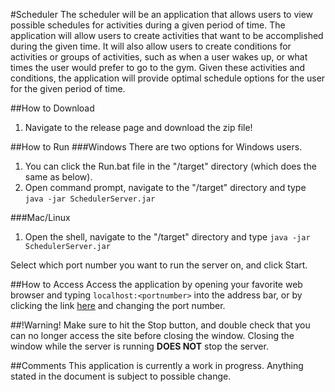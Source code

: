 #Scheduler
The scheduler will be an application that allows users to view possible schedules for activities during a given period of time. The application will allow users to create activities that want to be accomplished during the given time. It will also allow users to create conditions for activities or groups of activities, such as when a user wakes up, or what times the user would prefer to go to the gym. Given these activities and conditions, the application will provide optimal schedule options for the user for the given period of time.

##How to Download
1. Navigate to the release page and download the zip file!

##How to Run
###Windows
There are two options for Windows users.

1. You can click the Run.bat file in the "/target" directory (which does the same as below).
2. Open command prompt, navigate to the "/target" directory and type `java -jar SchedulerServer.jar`

###Mac/Linux
1. Open the shell, navigate to the "/target" directory and type `java -jar SchedulerServer.jar`

Select which port number you want to run the server on, and click Start.
  
##How to Access
Access the application by opening your favorite web browser and typing `localhost:<portnumber>` into the address bar, or by clicking the link [here](http://localhost:1337) and changing the port number.

##!Warning!
Make sure to hit the Stop button, and double check that you can no longer access the site before closing the window. Closing the window while the server is running **DOES NOT** stop the server.

##Comments
This application is currently a work in progress. Anything stated in the document is subject to possible change.
